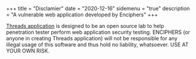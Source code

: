 +++
title = "Disclamier"
date = "2020-12-16"
sidemenu = "true"
description = "A vulnerable web application developed by Enciphers"
+++


[Threads application](https://github.com/enciphers/Threads) is designed to be an open source lab to help penetration tester perform web application security testing. ENCIPHERS (or anyone in creating Threads application) will not be responsible for any illegal usage of this software and thus hold no liability, whatsoever. USE AT YOUR OWN RISK.
